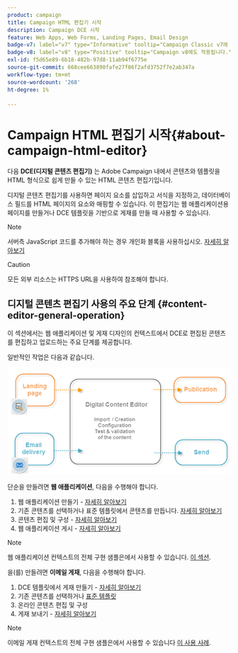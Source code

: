 ```yaml
---
product: campaign
title: Campaign HTML 편집기 시작
description: Campaign DCE 시작
feature: Web Apps, Web Forms, Landing Pages, Email Design
badge-v7: label="v7" type="Informative" tooltip="Campaign Classic v7에 적용"
badge-v8: label="v8" type="Positive" tooltip="Campaign v8에도 적용됩니다."
exl-id: f5d65e89-6b18-482b-97d8-11ab94f6775e
source-git-commit: 668cee663890fafe27f86f2afd3752f7e2ab347a
workflow-type: tm+mt
source-wordcount: '268'
ht-degree: 1%

---
```


# Campaign HTML 편집기 시작{#about-campaign-html-editor}



다음 **DCE(디지털 콘텐츠 편집기)** 는 Adobe Campaign 내에서 콘텐츠와 템플릿을 HTML 형식으로 쉽게 만들 수 있는 HTML 콘텐츠 편집기입니다.

디지털 콘텐츠 편집기를 사용하면 페이지 요소를 삽입하고 서식을 지정하고, 데이터베이스 필드를 HTML 페이지의 요소와 매핑할 수 있습니다. 이 편집기는 웹 애플리케이션용 페이지를 만들거나 DCE 템플릿을 기반으로 게재를 만들 때 사용할 수 있습니다.

>[!NOTE]
>
>서버측 JavaScript 코드를 추가해야 하는 경우 개인화 블록을 사용하십시오. [자세히 알아보기](../../delivery/using/personalization-blocks.md)

>[!CAUTION]
>
>모든 외부 리소스는 HTTPS URL을 사용하여 참조해야 합니다.

## 디지털 콘텐츠 편집기 사용의 주요 단계 {#content-editor-general-operation}

이 섹션에서는 웹 애플리케이션 및 게재 디자인의 컨텍스트에서 DCE로 편집된 콘텐츠를 편집하고 업로드하는 주요 단계를 제공합니다.

일반적인 작업은 다음과 같습니다.

![](assets/dce_schema.png)

단순을 만들려면 **웹 애플리케이션**, 다음을 수행해야 합니다.

1. 웹 애플리케이션 만들기 - [자세히 알아보기](creating-a-landing-page.md)
1. 기존 콘텐츠를 선택하거나 표준 템플릿에서 콘텐츠를 만듭니다. [자세히 알아보기](template-management.md)
1. 콘텐츠 편집 및 구성 - [자세히 알아보기](editing-content.md)
1. 웹 애플리케이션 게시 - [자세히 알아보기](creating-a-landing-page.md#step-3---publishing-content)

>[!NOTE]
>
>웹 애플리케이션 컨텍스트의 전체 구현 샘플은에서 사용할 수 있습니다.  [이 섹션](creating-a-landing-page.md).

을(를) 만들려면 **이메일 게재**, 다음을 수행해야 합니다.

1. DCE 템플릿에서 게재 만들기 - [자세히 알아보기](use-case-creating-an-email-delivery.md)
1. 기존 콘텐츠를 선택하거나 [표준 템플릿](template-management.md)
1. 온라인 콘텐츠 편집 및 구성
1. 게재 보내기 - [자세히 알아보기](../../delivery/using/steps-about-delivery-creation-steps.md)

>[!NOTE]
>
>이메일 게재 컨텍스트의 전체 구현 샘플은에서 사용할 수 있습니다 [이 사용 사례](use-case-creating-an-email-delivery.md).
